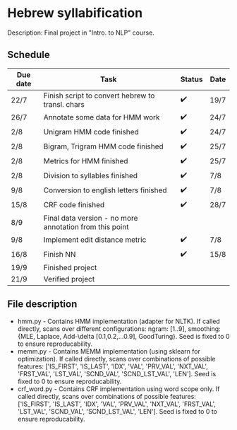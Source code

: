 # Hebrew syllabification
Description: Final project in "Intro. to NLP" course.

## Schedule
<!--- :heavy_check_mark: --->
| Due date | Task | Status | Date | 
| --- | --- | ---| ---|
| 22/7 | Finish script to convert hebrew to transl. chars | :heavy_check_mark: | 19/7 |
| 26/7 | Annotate some data for HMM work |:heavy_check_mark:| 24/7 |
| 2/8 | Unigram HMM code finished |:heavy_check_mark:| 24/7 |
| 2/8 | Bigram, Trigram HMM code finished |:heavy_check_mark:| 25/7 |
| 2/8 | Metrics for HMM finished |:heavy_check_mark:| 25/7 |
| 2/8 | Division to syllables finished |:heavy_check_mark:|7/8|
| 9/8 | Conversion to english letters finished |:heavy_check_mark:|7/8|
| 15/8 | CRF code finished |:heavy_check_mark:| 28/7 |
| 8/9 | Final data version - no more annotation from this point |||
| 9/8 | Implement edit distance metric |:heavy_check_mark:|7/8|
| 16/8 | Finish NN |:heavy_check_mark:|15/8|
| 19/9 | Finished project |||
| 21/9 | Verified project |||

## File description
 - hmm.py - Contains HMM implementation (adapter for NLTK). If called directly, scans over different configurations:
 ngram: [1..9], smoothing:{MLE, Laplace, Add-\delta [0.1,0.2,...0.9], GoodTuring}. Seed is fixed to 0 to ensure 
 reproducability.
 - memm.py - Contains MEMM implementation (using sklearn for optimization). If called directly,
 scans over combinations of possible features: ['IS_FIRST', 'IS_LAST', 'IDX', 'VAL', 'PRV_VAL', 'NXT_VAL', 'FRST_VAL', 'LST_VAL', 'SCND_VAL', 'SCND_LST_VAL', 'LEN'].
 Seed is fixed to 0 to ensure reproducability. 
 - crf_word.py - Contains CRF implementation using word scope only. If called directly,
 scans over combinations of possible features: ['IS_FIRST', 'IS_LAST', 'IDX', 'VAL', 'PRV_VAL', 'NXT_VAL', 'FRST_VAL', 'LST_VAL', 'SCND_VAL', 'SCND_LST_VAL', 'LEN'].
 Seed is fixed to 0 to ensure reproducability.  

